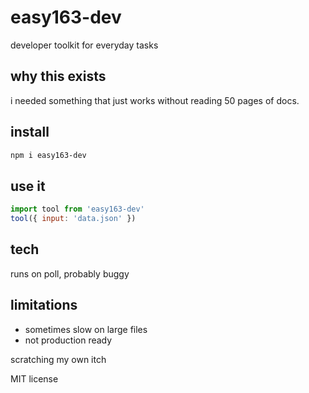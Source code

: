 # easy163-dev

developer toolkit for everyday tasks

## why this exists

i needed something that just works without reading 50 pages of docs.

## install

```bash
npm i easy163-dev
```

## use it

```js
import tool from 'easy163-dev'
tool({ input: 'data.json' })
```

## tech

runs on poll, probably buggy

## limitations

- sometimes slow on large files
- not production ready

scratching my own itch

MIT license
